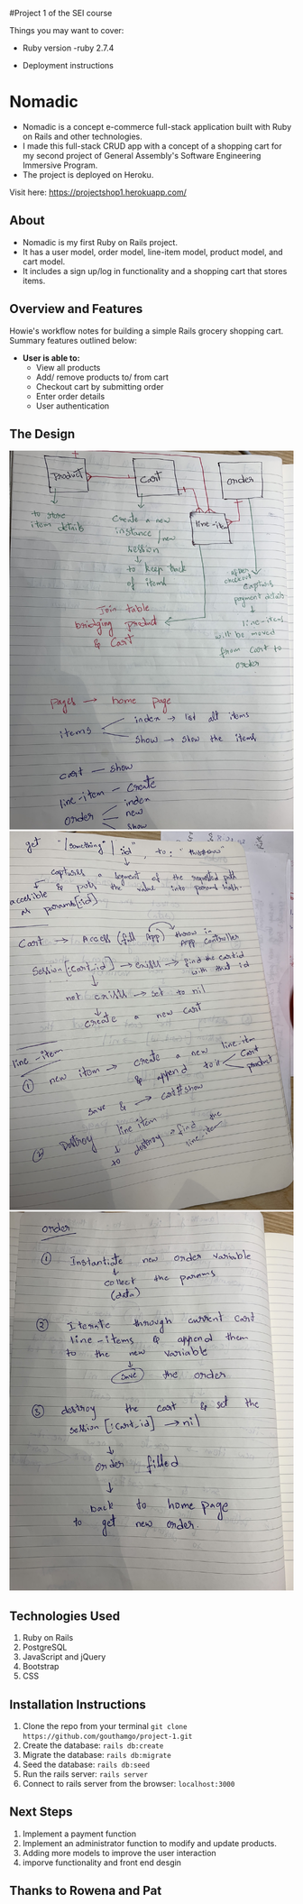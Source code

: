 #Project 1 of the SEI course 



Things you may want to cover:

* Ruby version -ruby 2.7.4


* Deployment instructions

# Nomadic
- Nomadic is a concept e-commerce full-stack application built with Ruby on Rails and other technologies.
- I made this full-stack CRUD app with a concept of a shopping cart for my second project of General Assembly's Software Engineering Immersive Program. 
- The project is deployed on Heroku.

Visit here: https://projectshop1.herokuapp.com/

## About
- Nomadic is my first Ruby on Rails project. 
- It has a user model, order model, line-item model, product model, and cart model. 
- It includes a sign up/log in functionality and a shopping cart that stores items. 

## Overview and Features
Howie's workflow notes for building a simple Rails grocery shopping cart. Summary features outlined below:

* **User is able to:**
  - View all products
  - Add/ remove products to/ from cart
  - Checkout cart by submitting order
  - Enter order details   
  - User authentication


## The Design
![](IMG-0063.jpg)
![](IMG-0064.jpg)
![](IMG-0065.jpg)


## Technologies Used
1. Ruby on Rails
2. PostgreSQL
3. JavaScript and jQuery
4. Bootstrap
5. CSS

## Installation Instructions
1. Clone the repo from your terminal ```git clone https://github.com/gouthamgo/project-1.git```
2. Create the database: ```rails db:create```
3. Migrate the database: ```rails db:migrate```
4. Seed the database: ```rails db:seed```
5. Run the rails server: ```rails server```
6. Connect to rails server from the browser: ```localhost:3000```

## Next Steps
1. Implement a payment function
2. Implement an administrator function to modify and update products.
3. Adding more models to improve the user interaction
4. imporve functionality and front end desgin


## Thanks to Rowena and Pat 
